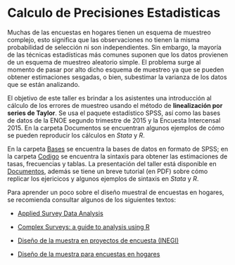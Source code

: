 # Calculo de Precisiones Estadisticas

Muchas de las encuestas en hogares tienen un esquema de muestreo complejo, esto significa que las observaciones no tienen la misma probabilidad de selección ni son independientes. Sin embargo, la mayoría de las técnicas estadísticas más comunes suponen que los datos provienen de un esquema de muestreo aleatorio simple. El problema surge al momento de pasar por alto dicho esquema de muestreo ya que se pueden obtener estimaciones sesgadas, o bien, subestimar la varianza de los datos que se están analizando.

El objetivo de este taller es brindar a los asistentes una introducción al cálculo de los errores de muestreo usando el método de **linealización por series de Taylor**. Se usa el paquete estadístico SPSS, así como las bases de datos de la ENOE segundo trimestre de 2015 y la Encuesta Intercensal 2015. En la carpeta Documentos se encuentran algunos ejemplos de cómo se pueden reproducir los cálculos en *Stata* y *R*.

En la carpeta [Bases](https://github.com/jcms2665/PrecisionesEstadisticas/tree/master/Bases) se encuentra la bases de datos en formato de SPSS; en la carpeta  [Codigo](https://github.com/jcms2665/PrecisionesEstadisticas/tree/master/Codigo) se encuentra la sintaxis para obtener las estimaciones de tasas, frecuencias y tablas. La presentación del taller está disponible en  [Documentos](https://github.com/jcms2665/PrecisionesEstadisticas/tree/master/Documentos), además se tiene  un breve tutorial (en PDF) sobre cómo replicar los ejericicos y algunos ejemplos de sintaxis en *Stata* y *R*.


Para aprender un poco sobre el diseño muestral de encuestas en hogares, se recomienda consultar algunos de los siguientes textos:

+ [Applied Survey Data Analysis](http://www.isr.umich.edu/src/smp/asda/)

+ [Complex Surveys: a guide to analysis using R](http://r-survey.r-forge.r-project.org/svybook/)

+ [Diseño de la muestra en proyectos de encuesta (INEGI)](http://www.snieg.mx/contenidos/espanol/normatividad/doctos_genbasica/muestra_encuesta.pdf)

+ [Diseño de la muestra para encuestas en hogares](http://unstats.un.org/unsd/publication/seriesf/Seriesf_98s.pdf)







